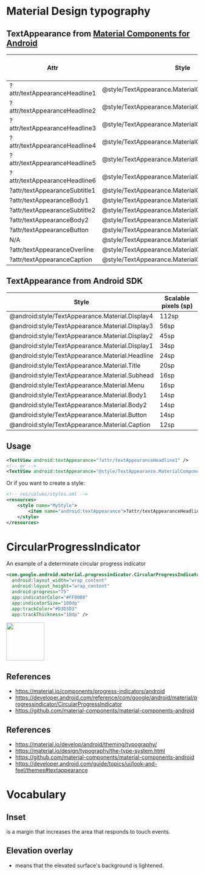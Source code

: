 # Material Design typography
## TextAppearance from [Material Components for Android](https://material.io/develop/android/docs/getting-started)
Attr|Style|Scalable pixels (sp)
--|--|--
?attr/textAppearanceHeadline1|@style/TextAppearance.MaterialComponents.Headline1|96sp
?attr/textAppearanceHeadline2|@style/TextAppearance.MaterialComponents.Headline2|60sp
?attr/textAppearanceHeadline3|@style/TextAppearance.MaterialComponents.Headline3|48sp
?attr/textAppearanceHeadline4|@style/TextAppearance.MaterialComponents.Headline4|34sp
?attr/textAppearanceHeadline5|@style/TextAppearance.MaterialComponents.Headline5|24sp
?attr/textAppearanceHeadline6|@style/TextAppearance.MaterialComponents.Headline6|20sp
?attr/textAppearanceSubtitle1|@style/TextAppearance.MaterialComponents.Subtitle1|16sp
?attr/textAppearanceBody1|@style/TextAppearance.MaterialComponents.Body1|16sp
?attr/textAppearanceSubtitle2|@style/TextAppearance.MaterialComponents.Subtitle2|14sp
?attr/textAppearanceBody2|@style/TextAppearance.MaterialComponents.Body2|14sp
?attr/textAppearanceButton|@style/TextAppearance.MaterialComponents.Button|14sp
N/A|@style/TextAppearance.MaterialComponents.Tooltip|14sp
?attr/textAppearanceOverline|@style/TextAppearance.MaterialComponents.Overline|12sp
?attr/textAppearanceCaption|@style/TextAppearance.MaterialComponents.Caption|12sp

## TextAppearance from Android SDK
Style|Scalable pixels (sp)
--|--
@android:style/TextAppearance.Material.Display4|112sp
@android:style/TextAppearance.Material.Display3|56sp
@android:style/TextAppearance.Material.Display2|45sp
@android:style/TextAppearance.Material.Display1|34sp
@android:style/TextAppearance.Material.Headline|24sp
@android:style/TextAppearance.Material.Title|20sp
@android:style/TextAppearance.Material.Subhead|16sp
@android:style/TextAppearance.Material.Menu|16sp
@android:style/TextAppearance.Material.Body1|14sp
@android:style/TextAppearance.Material.Body2|14sp
@android:style/TextAppearance.Material.Button|14sp
@android:style/TextAppearance.Material.Caption|12sp

## Usage
```xml
<TextView android:textAppearance="?attr/textAppearanceHeadline1" />
<!-- or -->
<TextView android:textAppearance="@style/TextAppearance.MaterialComponents.Headline1" />
```

Or if you want to create a style:

```xml
<!-- res/values/styles.xml -->
<resources>
    <style name="MyStyle">
        <item name="android:textAppearance">?attr/textAppearanceHeadline1</item>
    </style>
</resources>
```

# CircularProgressIndicator
An example of a determinate circular progress indicator
```xml
<com.google.android.material.progressindicator.CircularProgressIndicator
  android:layout_width="wrap_content"
  android:layout_height="wrap_content"
  android:progress="75"
  app:indicatorColor="#FF0000"
  app:indicatorSize="100dp"
  app:trackColor="#D3D3D3"
  app:trackThickness="10dp" />
```

<img src="https://user-images.githubusercontent.com/1838962/121907165-c4614780-cd66-11eb-8ac5-c4b08a636d2d.png" width="100" />

## References
* https://material.io/components/progress-indicators/android
* https://developer.android.com/reference/com/google/android/material/progressindicator/CircularProgressIndicator
* https://github.com/material-components/material-components-android

## References
* https://material.io/develop/android/theming/typography/
* https://material.io/design/typography/the-type-system.html
* https://github.com/material-components/material-components-android
* https://developer.android.com/guide/topics/ui/look-and-feel/themes#textappearance

# Vocabulary
## Inset
is a margin that increases the area that responds to touch events.

## Elevation overlay
* means that the elevated surface's background is lightened.
